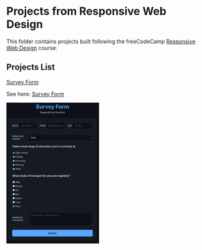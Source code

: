 # Projects from Responsive Web Design

This folder contains projects built following the freeCodeCamp [Responsive Web Design](https://www.freecodecamp.org/learn/2022/responsive-web-design/) course.

## Projects List

[Survey Form](https://www.freecodecamp.org/learn/2022/responsive-web-design/build-a-survey-form-project/build-a-survey-form)


See here:
[Survey Form](https://github.com/Mizzalini/freeCodeCamp-projects/blob/main/responsiveWebDesign/surveyForm/index.html)

<p align="left">
  <a href='https://htmlpreview.github.io/?https://github.com/Mizzalini/freeCodeCamp-projects/blob/main/responsiveWebDesign/surveyForm/index.html'>
    <img width="48%" src="../assets/images/survey-form.png" alt="Survey Form" />
  </a>
</p>
